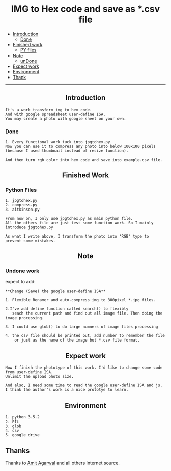 <h1 align="center">IMG to Hex code and save as *.csv file</h1>



* [Introduction](#overview)
    * [Done](#done)
* [Finished work](#now)
    * [PY files](#py)
* [Note](#note)
    * [unDone](#undone)
* [Expect work](#expect)
* [Environment](#env)
* [Thank](#thx)

***
<h2 id="overview" align="center">Introduction</h2>

```
It's a work transform img to hex code.
And with google spreadsheet user-define ISA.
You may create a photo with google sheet on your own.
```
<h3 id="done">Done</h3>

```
1. Every functional work tuck into jpgtohex.py
Now you can use it to compress any photo into below 100x100 pixels 
(because I used thumbnail instead of resize function).

And then turn rgb color into hex code and save into example.csv file.
```



<h2 id="now" align="center">Finished Work</h2>
<h3 id="py">Python Files</h3>

```
1. jpgtohex.py
2. compress.py
3. aitkinson.py

From now on, I only use jpgtohex.py as main python file. 
All the others file are just test some function work. So I mainly introduce jpgtohex.py

As what I write above, I transform the photo into 'RGB' type to prevent some mistakes.

```


<h2 id="note" align="center" >Note</h2>
<h3 id="undone">Undone work</h3>

expect to add:
```
**Change (Save) the google user-define ISA**

1. Flexible Renamer and auto-compress img to 300pixel *.jpg files.

2.I've add define function called search() to flexibly 
   seach the current path and find out all image file. Then doing the image processing.

3. I could use glob() to do large numners of image files processing

4. the csv file should be printed out, add number to remember the file 
    or just as the name of the image but *.csv file format.

```
<h2 id="expect" align="center">Expect work</h3>

```
Now I finish the phototype of this work. I'd like to change some code from user-define ISA. 
Unlimit the upload photo size.

And also, I need some time to read the google user-define ISA and js. 
I think the author's work is a nice prototye to learn.

```

<h2 id='env' align='center'>Environment</h2>

```
1. python 3.5.2
2. PIL
3. glob
4. csv
5. google drive
```
<h2 id='thx'> Thanks </h2>

Thanks to [Amit Agarwal][1] and all others Internet source.

[1]:https://www.labnol.org/software/turn-images-into-pixel-art/12978/ "Amit Agarwal"
